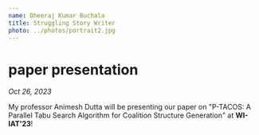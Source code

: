 ```yaml
---
name: Dheeraj Kumar Buchala
title: Struggling Story Writer
photo: ../photos/portrait2.jpg
---
```

 

# paper presentation
_Oct 26, 2023_

My professor Animesh Dutta will be presenting our paper on "P-TACOS: A Parallel Tabu Search Algorithm for Coalition Structure Generation" at __WI-IAT'23__! 